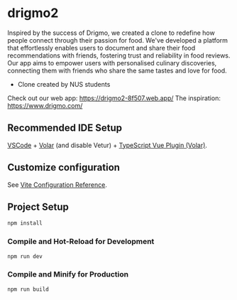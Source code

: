 # drigmo2

Inspired by the success of Drigmo, we created a clone to redefine how people connect through their passion for food. We've developed a platform that effortlessly enables users to document and share their food recommendations with friends, fostering trust and reliability in food reviews. Our app aims to empower users with personalised culinary discoveries, connecting them with friends who share the same tastes and love for food.
- Clone created by NUS students

Check out our web app: https://drigmo2-8f507.web.app/
The inspiration: https://www.drigmo.com/ 


## Recommended IDE Setup

[VSCode](https://code.visualstudio.com/) + [Volar](https://marketplace.visualstudio.com/items?itemName=Vue.volar) (and disable Vetur) + [TypeScript Vue Plugin (Volar)](https://marketplace.visualstudio.com/items?itemName=Vue.vscode-typescript-vue-plugin).

## Customize configuration

See [Vite Configuration Reference](https://vitejs.dev/config/).

## Project Setup

```sh
npm install
```

### Compile and Hot-Reload for Development

```sh
npm run dev
```

### Compile and Minify for Production

```sh
npm run build
```
